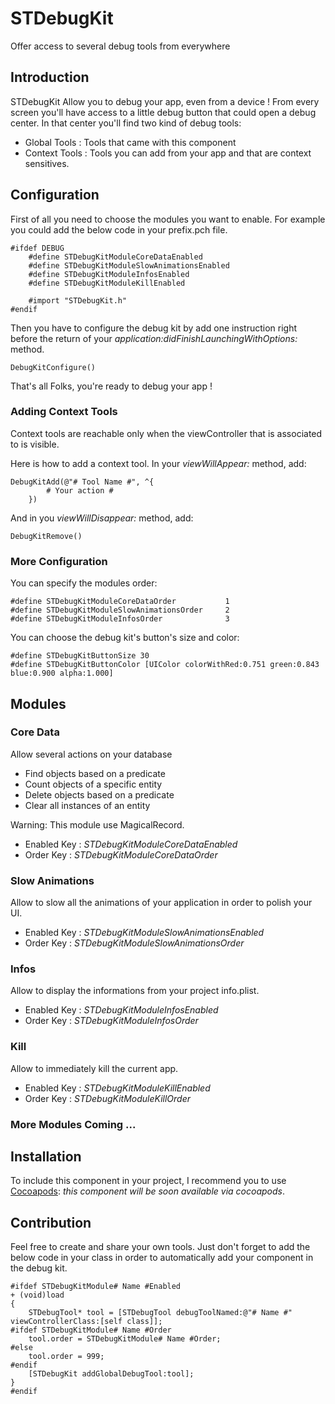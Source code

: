 STDebugKit
==========

Offer access to several debug tools from everywhere

## Introduction

STDebugKit Allow you to debug your app, even from a device !
From every screen you'll have access to a little debug button that could open a debug center.
In that center you'll find two kind of debug tools:
* Global Tools : Tools that came with this component
* Context Tools : Tools you can add from your app and that are context sensitives.

## Configuration

First of all you need to choose the modules you want to enable.
For example you could add the below code in your prefix.pch file.

```
#ifdef DEBUG
    #define STDebugKitModuleCoreDataEnabled
    #define STDebugKitModuleSlowAnimationsEnabled
    #define STDebugKitModuleInfosEnabled
    #define STDebugKitModuleKillEnabled

    #import "STDebugKit.h"
#endif
```

Then you have to configure the debug kit by add one instruction right before the return of your _application:didFinishLaunchingWithOptions:_ method.

```
DebugKitConfigure()
```

That's all Folks, you're ready to debug your app !

### Adding Context Tools

Context tools are reachable only when the viewController that is associated to is visible.

Here is how to add a context tool.
In your _viewWillAppear:_ method, add:

```
DebugKitAdd(@"# Tool Name #", ^{
        # Your action #
    })
```

And in you _viewWillDisappear:_ method, add:

```
DebugKitRemove()
```

### More Configuration

You can specify the modules order:

```
#define STDebugKitModuleCoreDataOrder           1
#define STDebugKitModuleSlowAnimationsOrder     2
#define STDebugKitModuleInfosOrder              3
```

You can choose the debug kit's button's size and color:

```
#define STDebugKitButtonSize 30
#define STDebugKitButtonColor [UIColor colorWithRed:0.751 green:0.843 blue:0.900 alpha:1.000]
```

## Modules

### Core Data

Allow several actions on your database
 * Find objects based on a predicate
 * Count objects of a specific entity
 * Delete objects based on a predicate
 * Clear all instances of an entity
 
Warning: This module use MagicalRecord.

* Enabled Key : _STDebugKitModuleCoreDataEnabled_
* Order Key : _STDebugKitModuleCoreDataOrder_

### Slow Animations

Allow to slow all the animations of your application in order to polish your UI.

* Enabled Key : _STDebugKitModuleSlowAnimationsEnabled_
* Order Key : _STDebugKitModuleSlowAnimationsOrder_

### Infos

Allow to display the informations from your project info.plist.

* Enabled Key : _STDebugKitModuleInfosEnabled_
* Order Key : _STDebugKitModuleInfosOrder_

### Kill

Allow to immediately kill the current app.

* Enabled Key : _STDebugKitModuleKillEnabled_
* Order Key : _STDebugKitModuleKillOrder_

### More Modules Coming ...

## Installation

To include this component in your project, I recommend you to use [Cocoapods](http://cocoapods.org):
_this component will be soon available via cocoapods_.

## Contribution

Feel free to create and share your own tools.
Just don't forget to add the below code in your class in order to automatically add your component in the debug kit.

```
#ifdef STDebugKitModule# Name #Enabled
+ (void)load
{
    STDebugTool* tool = [STDebugTool debugToolNamed:@"# Name #" viewControllerClass:[self class]];
#ifdef STDebugKitModule# Name #Order
    tool.order = STDebugKitModule# Name #Order;
#else
    tool.order = 999;
#endif
    [STDebugKit addGlobalDebugTool:tool];
}
#endif
```
